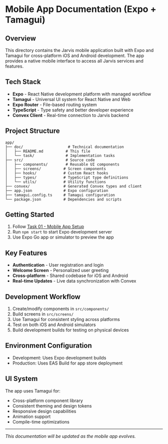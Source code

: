# Mobile App Documentation (Expo + Tamagui)

## Overview

This directory contains the Jarvis mobile application built with Expo and Tamagui for cross-platform iOS and Android development. The app provides a native mobile interface to access all Jarvis services and features.

## Tech Stack

- **Expo** - React Native development platform with managed workflow
- **Tamagui** - Universal UI system for React Native and Web
- **Expo Router** - File-based routing system
- **TypeScript** - Type safety and better developer experience
- **Convex Client** - Real-time connection to Jarvis backend

## Project Structure

```
app/
├── doc/                    # Technical documentation
│   ├── README.md          # This file
│   └── task/              # Implementation tasks
├── src/                   # Source code
│   ├── components/        # Reusable UI components
│   ├── screens/          # Screen components
│   ├── hooks/            # Custom React hooks
│   ├── types/            # TypeScript type definitions
│   └── utils/            # Utility functions
├── convex/               # Generated Convex types and client
├── app.json              # Expo configuration
├── tamagui.config.ts     # Tamagui configuration
└── package.json          # Dependencies and scripts
```

## Getting Started

1. Follow [Task 01 - Mobile App Setup](task/01-app-setup.md)
2. Run `npm start` to start Expo development server
3. Use Expo Go app or simulator to preview the app

## Key Features

- **Authentication** - User registration and login
- **Welcome Screen** - Personalized user greeting
- **Cross-platform** - Shared codebase for iOS and Android
- **Real-time Updates** - Live data synchronization with Convex

## Development Workflow

1. Create/modify components in `src/components/`
2. Build screens in `src/screens/`
3. Use Tamagui for consistent styling across platforms
4. Test on both iOS and Android simulators
5. Build development builds for testing on physical devices

## Environment Configuration

- Development: Uses Expo development builds
- Production: Uses EAS Build for app store deployment

## UI System

The app uses Tamagui for:

- Cross-platform component library
- Consistent theming and design tokens
- Responsive design capabilities
- Animation support
- Compile-time optimizations

---

_This documentation will be updated as the mobile app evolves._
